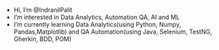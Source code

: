 - Hi, I’m @IndranilPalit
- I’m interested in Data Analytics, Automation QA, AI and ML
- I’m currently learning Data Analytics(using Python, Numpy, Pandas,Matplotlib) and QA Automation(using Java, Selenium, TestNG, Gherkin, BDD, POM) 

<!---
IndranilPalit24/IndranilPalit24 is a ✨ special ✨ repository because its `README.md` (this file) appears on your GitHub profile.
You can click the Preview link to take a look at your changes.
--->
